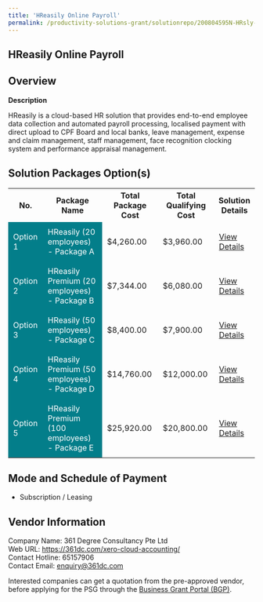 ```yaml
---
title: 'HReasily Online Payroll'
permalink: /productivity-solutions-grant/solutionrepo/200804595N-HRsly-Onln-Pyroll-G
---
```


## HReasily Online Payroll

## Overview

**Description**

HReasily is a cloud-based HR solution that provides end-to-end employee data collection and automated payroll processing, localised payment with direct upload to CPF Board and local banks, leave management, expense and claim management, staff management, face recognition clocking system and performance appraisal management.

## Solution Packages Option(s)

<table>
<tr>
<th><b>No.</b></th>
<th><b>Package Name</b></th>
<th><b>Total Package Cost</b></th>
<th><b>Total Qualifying Cost</b></th>
<th><b>Solution Details</b></th>
</tr>
<tr>
<td style='padding: 10px; background-color: #037E8A; color: #FFFFFF;'>Option 1</td>
<td style='padding: 10px; background-color: #037E8A; color: #FFFFFF;'>HReasily (20 employees) - Package A</td>
<td style='padding: 10px;'>$4,260.00</td>
<td style='padding: 10px;'>$3,960.00</td>
<td style='padding: 10px;'><a href='/images/psg/361Degree_HReasily_29022024_Desensitised_Annex3_Part1.pdf' target='_blank'>View Details</a></td>
</tr>
<tr>
<td style='padding: 10px; background-color: #037E8A; color: #FFFFFF;'>Option 2</td>
<td style='padding: 10px; background-color: #037E8A; color: #FFFFFF;'>HReasily Premium (20 employees) - Package B</td>
<td style='padding: 10px;'>$7,344.00</td>
<td style='padding: 10px;'>$6,080.00</td>
<td style='padding: 10px;'><a href='/images/psg/361Degree_HReasily_29022024_Desensitised_Annex3_Part2.pdf' target='_blank'>View Details</a></td>
</tr>
<tr>
<td style='padding: 10px; background-color: #037E8A; color: #FFFFFF;'>Option 3</td>
<td style='padding: 10px; background-color: #037E8A; color: #FFFFFF;'>HReasily (50 employees) - Package C</td>
<td style='padding: 10px;'>$8,400.00</td>
<td style='padding: 10px;'>$7,900.00</td>
<td style='padding: 10px;'><a href='/images/psg/361Degree_HReasily_29022024_Desensitised_Annex3_Part3.pdf' target='_blank'>View Details</a></td>
</tr>
<tr>
<td style='padding: 10px; background-color: #037E8A; color: #FFFFFF;'>Option 4</td>
<td style='padding: 10px; background-color: #037E8A; color: #FFFFFF;'>HReasily Premium (50 employees) - Package D</td>
<td style='padding: 10px;'>$14,760.00</td>
<td style='padding: 10px;'>$12,000.00</td>
<td style='padding: 10px;'><a href='/images/psg/361Degree_HReasily_29022024_Desensitised_Annex3_Part4.pdf' target='_blank'>View Details</a></td>
</tr>
<tr>
<td style='padding: 10px; background-color: #037E8A; color: #FFFFFF;'>Option 5</td>
<td style='padding: 10px; background-color: #037E8A; color: #FFFFFF;'>HReasily Premium (100 employees) - Package E</td>
<td style='padding: 10px;'>$25,920.00</td>
<td style='padding: 10px;'>$20,800.00</td>
<td style='padding: 10px;'><a href='/images/psg/361Degree_HReasily_29022024_Desensitised_Annex3_Part5.pdf' target='_blank'>View Details</a></td>
</tr>
</table>

## Mode and Schedule of Payment

 - Subscription / Leasing

## Vendor Information

 Company Name: 361 Degree Consultancy Pte Ltd<br>Web URL: https://361dc.com/xero-cloud-accounting/ <br>Contact Hotline: 65157906 <br>Contact Email: enquiry@361dc.com <br>

Interested companies can get a quotation from the pre-approved vendor, before applying for the PSG through the <a href='https://www.businessgrants.gov.sg/' target='_blank' rel='noopener'>Business Grant Portal (BGP)</a>.

<script src="/jquery/resize-tables.js"></script>
